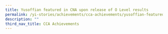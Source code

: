```yaml
---
title: Yusoffian featured in CNA upon release of O Level results
permalink: /yi-stories/achievements/cca-achievements/yusoffian-featured-in-cna-upon-release-of-o-level-results/
description: ""
third_nav_title: CCA Achievements
---
```

